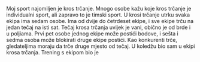 Moj sport najomiljen je kros trčanje. Mnogo osobe kažu koje kros trčanje je
individualni sport, ali zapravo to je timski sport. U krosi trčanje utrku
svaka ekipa ima sedam osobe. Ima od dvije do četrdeset ekipe, i sve ekipe trču
na jedan tečaj na isti sat. Tečaj krosa trčanja uvijek je vani, obično je od
brde i u poljiama. Prvi pet osobe jednog ekipe može postići bodove, i sešta i
sedma osoba može blokirati druge ekipe postići. Kao konkurenti trče,
gledateljima moraju da trče druge mjesto od tečaj. U koledžu bio sam u ekipi krosa trčanja. Trening s ekipom bio je

